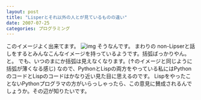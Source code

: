 ```yaml
---
layout: post
title: "Lisperとそれ以外の人とが見ているものの違い"
date: 2007-07-25
categories: プログラミング
---
```

このイメージよく出来てます。
 ![img](http://img264.imageshack.us/img264/1397/lispnd7.png)
そうなんです。
まわりの non-Lipserと話しをするとみんなこんなイメージを持っているようです。括弧ばっかりやん。と。
でも、いつのまにか括弧は見えなくなります。(↑のイメージと同じように括弧が薄くなる感じ)
なので、PythonとLispの両方をやっている私にはPythonのコードとLispのコードはかなり近い見た目に思えるのです。
LispをやったことないPythonプログラマの方がいらっしゃったら、この意見に賛成されるんでしょうか。その辺が知りたいです。
